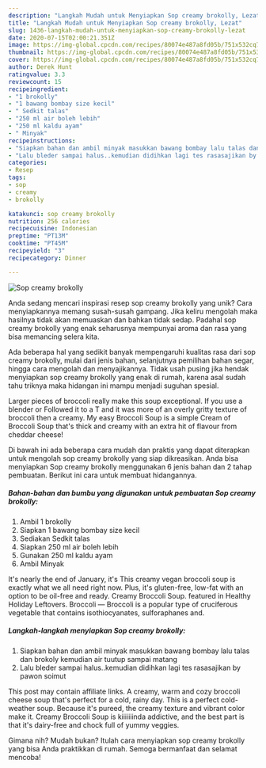 ```yaml
---
description: "Langkah Mudah untuk Menyiapkan Sop creamy brokolly, Lezat"
title: "Langkah Mudah untuk Menyiapkan Sop creamy brokolly, Lezat"
slug: 1436-langkah-mudah-untuk-menyiapkan-sop-creamy-brokolly-lezat
date: 2020-07-15T02:00:21.351Z
image: https://img-global.cpcdn.com/recipes/80074e487a8fd05b/751x532cq70/sop-creamy-brokolly-foto-resep-utama.jpg
thumbnail: https://img-global.cpcdn.com/recipes/80074e487a8fd05b/751x532cq70/sop-creamy-brokolly-foto-resep-utama.jpg
cover: https://img-global.cpcdn.com/recipes/80074e487a8fd05b/751x532cq70/sop-creamy-brokolly-foto-resep-utama.jpg
author: Derek Hunt
ratingvalue: 3.3
reviewcount: 15
recipeingredient:
- "1 brokolly"
- "1 bawang bombay size kecil"
- " Sedkit talas"
- "250 ml air boleh lebih"
- "250 ml kaldu ayam"
- " Minyak"
recipeinstructions:
- "Siapkan bahan dan ambil minyak masukkan bawang bombay lalu talas dan brokoly kemudian air tuutup sampai matang"
- "Lalu bleder sampai halus..kemudian didihkan lagi tes rasasajikan by pawon soimut"
categories:
- Resep
tags:
- sop
- creamy
- brokolly

katakunci: sop creamy brokolly 
nutrition: 256 calories
recipecuisine: Indonesian
preptime: "PT13M"
cooktime: "PT45M"
recipeyield: "3"
recipecategory: Dinner

---
```



![Sop creamy brokolly](https://img-global.cpcdn.com/recipes/80074e487a8fd05b/751x532cq70/sop-creamy-brokolly-foto-resep-utama.jpg)

Anda sedang mencari inspirasi resep sop creamy brokolly yang unik? Cara menyiapkannya memang susah-susah gampang. Jika keliru mengolah maka hasilnya tidak akan memuaskan dan bahkan tidak sedap. Padahal sop creamy brokolly yang enak seharusnya mempunyai aroma dan rasa yang bisa memancing selera kita.

Ada beberapa hal yang sedikit banyak mempengaruhi kualitas rasa dari sop creamy brokolly, mulai dari jenis bahan, selanjutnya pemilihan bahan segar, hingga cara mengolah dan menyajikannya. Tidak usah pusing jika hendak menyiapkan sop creamy brokolly yang enak di rumah, karena asal sudah tahu triknya maka hidangan ini mampu menjadi suguhan spesial.

Larger pieces of broccoli really make this soup exceptional. If you use a blender or Followed it to a T and it was more of an overly gritty texture of broccoli then a creamy. My easy Broccoli Soup is a simple Cream of Broccoli Soup that&#39;s thick and creamy with an extra hit of flavour from cheddar cheese!


Di bawah ini ada beberapa cara mudah dan praktis yang dapat diterapkan untuk mengolah sop creamy brokolly yang siap dikreasikan. Anda bisa menyiapkan Sop creamy brokolly menggunakan 6 jenis bahan dan 2 tahap pembuatan. Berikut ini cara untuk membuat hidangannya.

<!--inarticleads1-->

##### Bahan-bahan dan bumbu yang digunakan untuk pembuatan Sop creamy brokolly:

1. Ambil 1 brokolly
1. Siapkan 1 bawang bombay size kecil
1. Sediakan  Sedkit talas
1. Siapkan 250 ml air boleh lebih
1. Gunakan 250 ml kaldu ayam
1. Ambil  Minyak


It&#39;s nearly the end of January, it&#39;s This creamy vegan broccoli soup is exactly what we all need right now. Plus, it&#39;s gluten-free, low-fat with an option to be oil-free and ready. Creamy Broccoli Soup. featured in Healthy Holiday Leftovers. Broccoli — Broccoli is a popular type of cruciferous vegetable that contains isothiocyanates, sulforaphanes and. 

<!--inarticleads2-->

##### Langkah-langkah menyiapkan Sop creamy brokolly:

1. Siapkan bahan dan ambil minyak masukkan bawang bombay lalu talas dan brokoly kemudian air tuutup sampai matang
1. Lalu bleder sampai halus..kemudian didihkan lagi tes rasasajikan by pawon soimut


This post may contain affiliate links. A creamy, warm and cozy broccoli cheese soup that&#39;s perfect for a cold, rainy day. This is a perfect cold-weather soup. Because it&#39;s pureed, the creamy texture and vibrant color make it. Creamy Broccoli Soup is kiiiiiiinda addictive, and the best part is that it&#39;s dairy-free and chock full of yummy veggies. 

Gimana nih? Mudah bukan? Itulah cara menyiapkan sop creamy brokolly yang bisa Anda praktikkan di rumah. Semoga bermanfaat dan selamat mencoba!
